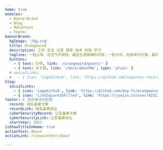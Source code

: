 ```yaml
---
home: true
modules:
  - BannerBrand
  - Blog
  - MdContent
  - Footer
bannerBrand:
  bgImage: '/bg.svg'
  title: Orangewind
  description: 工作 生活 记录 随笔 技术 前端 学习
  tagline: 一粒尘埃，在空气中凝结，最后生成磅礴的风雨；一粒沙石，在蚌体内打磨，最后结成昂贵的珍珠。有时候，渺小的开始，可以成就雄伟而宏大的事业；有时候，平凡的开始，可以走出崇高而伟大的人生
  buttons:
    - { text: 引导, link: '/orangewind/posts/' }
    - { text: 关于我, link: '/docs/aboutMe', type: 'plain' }
  # socialLinks:
  #   - { icon: 'LogoGithub', link: 'https://github.com/vuepress-reco/vuepress-theme-reco' }
blog:
  socialLinks:
    - { icon: 'LogoGithub', link: 'https://github.com/boy-fc/orangewind/' }
    - { icon: 'LinkSquare16Filled', link: 'https://juejin.cn/user/4231342834844567' }
footer: # 底部模块的配置
  record: 域名备案文案
  recordLink: 域名备案地址
  cyberSecurityRecord: 公安备案文案
  cyberSecurityLink: 公安备案地址
  startYear: 2023
isShowTitleInHome: true
actionText: About
actionLink: /views/other/about

---
```

<!-- 动态标题 -->
<DynamicTitle></DynamicTitle>